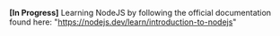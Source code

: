 **[In Progress]** Learning NodeJS by following the official documentation found here: "https://nodejs.dev/learn/introduction-to-nodejs"